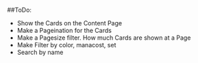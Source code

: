 ##ToDo:
 - Show the Cards on the Content Page
 - Make a Pageination for the Cards
 - Make a Pagesize filter. How much Cards are shown at a Page
 - Make Filter  by color, manacost, set
 - Search by name